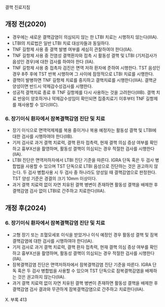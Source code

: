 결핵 진료지침

## 개정 전(2020)
- 경우에는 새로운 결핵감염이 의심되지 않는 한 LTBI 치료는 시행하지 않는다(IIIA).
- LTBI의 치료법은 일반 LTBI 치료 대상자들과 동일하다.
- TNF 길항제 사용 중 결핵 발병 여부를 세심히 관찰하여야 한다(IIA).
- TNF 길항제 사용 중 전염성 결핵환자와 접촉 시 활동성 결핵 및 LTBI (기저검사가 음성인 경우)에 대한 검사를 하여야 한다 (IIA).
- TNF 길항제 사용 중 접촉자 검진은 면역 저하 환자에 준하여 시행한다. TST 음성인 경우 8주 후에 TST 반복 시행하며 그 사이에 잠정적으로 LTBI 치료를 시행한다.
- 결핵이 발병하면 TNF 길항제 치료를 중지하고 결핵치료를 시행한다(IIIA). 결핵균 양성이면 반드시 약제감수성검사를 시행한다.
- 성공적 결핵치료 종료 후 TNF 길항제를 다시 사용하는 것을 고려한다(IIIB). 결핵 치료 반응이 양호하거나 약제감수성임이 확인되면 집중치료기 이후부터 TNF 길항제를 재사용할 수 있다(IIIC).

### 6. 장기이식 환자에서 잠복결핵감염 진단 및 치료
- 장기 이식으로 면역억제제를 복용 중이거나 복용 예정자는 활동성 결핵 및 LTBI에 대한 검사를 시행하여야 한다(IIB).
- 기저 검사로 과거 결핵 치료력, 결핵 환자 접촉력, 현재 결핵 의심 증상 여부를 확인하고 흉부X선을 촬영하며, 활동성 결핵이 의심되는 경우 적절한 검사를 시행한다 (IIA).
- LTBI 진단은 면역저하자에서 LTBI 진단 기준을 따른다. IGRA 단독 혹은 두 검사 병합법을 사용할 수 있으며 TST 단독으로 LTBI 음성으로 진단하는 것은 권고하지 않는다. 두 검사 병합사용 시 두 검사 중 하나라도 양성일 때 결핵감염으로 판정한다. TST 양성 기준은 경결의 크기 10mm 이상이다.
- 과거 결핵 치료력 없이 자연 치유된 결핵 병변이 존재하면 활동성 결핵을 배제한 후 결핵감염 검사 없이 LTBI로 간주하고 치료한다(IIIA).

## 개정 후(2024)
### 6. 장기이식 환자에서 잠복결핵감염 진단 및 치료
- 고형 장기 또는 조혈모세포 이식을 받았거나 이식 예정인 경우 활동성 결핵 및 잠복결핵감염에 대한 검사를 시행하여야 한다(IA).
- 기저 검사로 과거 결핵 치료력, 결핵 환자 접촉력, 현재 결핵 의심 증상 여부를 확인하고 흉부X선을 촬영하며, 활동성 결핵이 의심되는 경우 적절한 검사를 시행한다(IIA).
- 잠복결핵감염 진단은 면역저하자에서 잠복결핵감염 진단 기준을 따른다. IGRA 단독 혹은 두 검사 병합법을 사용할 수 있으며 TST 단독으로 잠복결핵감염을 배제하는 것은 권고하지 않는다(IIA).
- 과거 결핵 치료력 없이 자연 치유된 결핵 병변이 존재하면 활동성 결핵을 배제한 후 결핵감염 검사 결과와 무관하게 잠복결핵감염으로 간주하고 치료한다(IIA).

X. 부록 <PAGE>413